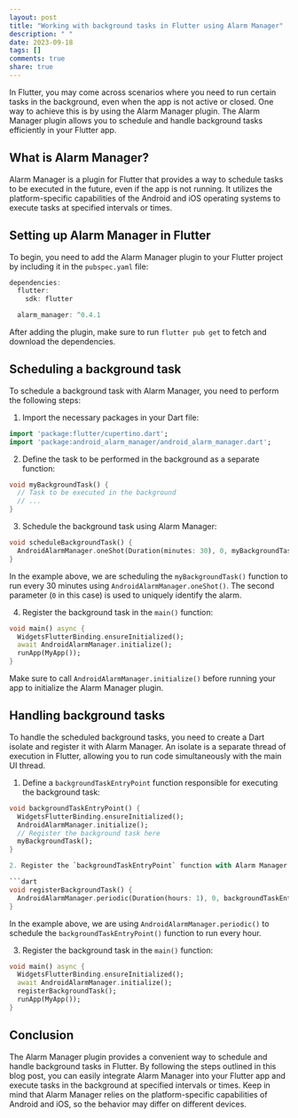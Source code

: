 ```yaml
---
layout: post
title: "Working with background tasks in Flutter using Alarm Manager"
description: " "
date: 2023-09-18
tags: []
comments: true
share: true
---
```


In Flutter, you may come across scenarios where you need to run certain tasks in the background, even when the app is not active or closed. One way to achieve this is by using the Alarm Manager plugin. The Alarm Manager plugin allows you to schedule and handle background tasks efficiently in your Flutter app.

## What is Alarm Manager?

Alarm Manager is a plugin for Flutter that provides a way to schedule tasks to be executed in the future, even if the app is not running. It utilizes the platform-specific capabilities of the Android and iOS operating systems to execute tasks at specified intervals or times.

## Setting up Alarm Manager in Flutter

To begin, you need to add the Alarm Manager plugin to your Flutter project by including it in the `pubspec.yaml` file:

```dart
dependencies:
  flutter:
    sdk: flutter

  alarm_manager: ^0.4.1
```

After adding the plugin, make sure to run `flutter pub get` to fetch and download the dependencies.

## Scheduling a background task

To schedule a background task with Alarm Manager, you need to perform the following steps:

1. Import the necessary packages in your Dart file:

```dart
import 'package:flutter/cupertino.dart';
import 'package:android_alarm_manager/android_alarm_manager.dart';
```

2. Define the task to be performed in the background as a separate function:

```dart
void myBackgroundTask() {
  // Task to be executed in the background
  // ...
}
```

3. Schedule the background task using Alarm Manager:

```dart
void scheduleBackgroundTask() {
  AndroidAlarmManager.oneShot(Duration(minutes: 30), 0, myBackgroundTask);
}
```

In the example above, we are scheduling the `myBackgroundTask()` function to run every 30 minutes using `AndroidAlarmManager.oneShot()`. The second parameter (`0` in this case) is used to uniquely identify the alarm.

4. Register the background task in the `main()` function:

```dart
void main() async {
  WidgetsFlutterBinding.ensureInitialized();
  await AndroidAlarmManager.initialize();
  runApp(MyApp());
}
```

Make sure to call `AndroidAlarmManager.initialize()` before running your app to initialize the Alarm Manager plugin.

## Handling background tasks

To handle the scheduled background tasks, you need to create a Dart isolate and register it with Alarm Manager. An isolate is a separate thread of execution in Flutter, allowing you to run code simultaneously with the main UI thread.

1. Define a `backgroundTaskEntryPoint` function responsible for executing the background task:

```dart
void backgroundTaskEntryPoint() {
  WidgetsFlutterBinding.ensureInitialized();
  AndroidAlarmManager.initialize();
  // Register the background task here
  myBackgroundTask();
}

2. Register the `backgroundTaskEntryPoint` function with Alarm Manager:

```dart
void registerBackgroundTask() {
  AndroidAlarmManager.periodic(Duration(hours: 1), 0, backgroundTaskEntryPoint);
}
```

In the example above, we are using `AndroidAlarmManager.periodic()` to schedule the `backgroundTaskEntryPoint()` function to run every hour.

3. Register the background task in the `main()` function:

```dart
void main() async {
  WidgetsFlutterBinding.ensureInitialized();
  await AndroidAlarmManager.initialize();
  registerBackgroundTask();
  runApp(MyApp());
}
```

## Conclusion

The Alarm Manager plugin provides a convenient way to schedule and handle background tasks in Flutter. By following the steps outlined in this blog post, you can easily integrate Alarm Manager into your Flutter app and execute tasks in the background at specified intervals or times. Keep in mind that Alarm Manager relies on the platform-specific capabilities of Android and iOS, so the behavior may differ on different devices.